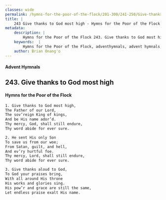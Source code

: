 ```yaml
---
classes: wide
permalink: /hymns-for-the-poor-of-the-flock/201-300/241-250/Give-thanks-to-God-most-high/
title: |
    243 Give thanks to God most high - Hymns for the Poor of the Flock
metadata:
    description: |
        Hymns for the Poor of the Flock 243. Give thanks to God most high. Give thanks to God most high, The Father of our Lord, The sov’reign King of kings, And be His name ador’d. Thy mercy, God, shall still endure, Thy word abide for ever sure. 
    keywords:  |
        Hymns for the Poor of the Flock, adventhymnals, advent hymnals, Give thanks to God most high, Give thanks to God most high,, 
    author: Brian Onang'o
---
```


#### Advent Hymnals
## 243. Give thanks to God most high
####  Hymns for the Poor of the Flock

```txt
1. Give thanks to God most high,
The Father of our Lord,
The sov’reign King of kings,
And be His name ador’d.
Thy mercy, God, shall still endure,
Thy word abide for ever sure.

2. He sent His only Son
To save us from our woe;
From Satan, guilt, and hell,
And ev’ry hurtful foe.
Thy mercy, Lord, shall still endure, 
Thy word abide for ever sure.

3. Give thanks aloud to God,
To God your praises bring,
With all around His throne 
His works and glories sing.
His pow’r and grace are still the same, 
Let endless praise exalt His name.
```